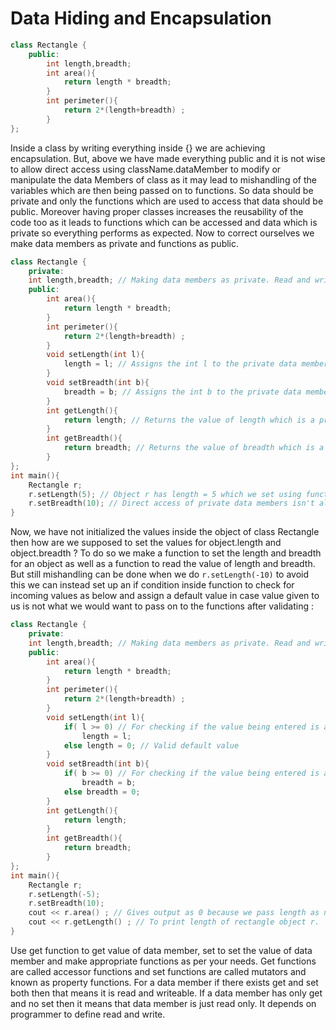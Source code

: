 # Data Hiding and Encapsulation

```c++
class Rectangle {
    public:
    	int length,breadth;
    	int area(){
            return length * breadth;
        }
    	int perimeter(){
            return 2*(length+breadth) ;
        }
};
```
Inside a class by writing everything inside {} we are achieving  encapsulation. But, above we have made everything public and it is not wise to allow direct access using className.dataMember to modify or manipulate the data Members of class as it may lead to mishandling of the variables which are then being passed on to functions. So data should be private and only the functions which are used to access that data should be public. Moreover having proper classes increases the reusability of the code too as it leads to functions which can be accessed and data which is private so everything performs as expected. Now to correct ourselves we make data members as private and functions as public.

```c++
class Rectangle {
    private:
    int length,breadth; // Making data members as private. Read and write of private isn't allowed.
    public:
    	int area(){
            return length * breadth;
        }
    	int perimeter(){
            return 2*(length+breadth) ;
        }
    	void setLength(int l){
            length = l; // Assigns the int l to the private data member length's value
        }
    	void setBreadth(int b){
            breadth = b; // Assigns the int b to the private data member breadth's value
        }
    	int getLength(){
            return length; // Returns the value of length which is a private data member
        }
    	int getBreadth(){
            return breadth; // Returns the value of breadth which is a private data member
        }
};
int main(){
    Rectangle r;
    r.setLength(5); // Object r has length = 5 which we set using function and not directly
    r.setBreadth(10); // Direct access of private data members isn't allowed so we use function
}
```

Now, we have not initialized the values inside the object of class Rectangle then how are we supposed to set the values for object.length and object.breadth ? To do so we make a function to set the length and breadth for an object as well as a function to read the value of length and breadth. But still mishandling can be done when we do ```r.setLength(-10)``` to avoid this we can instead set up an if condition inside function to check for incoming values as below  and assign a default value in case value given to us is not what we would want to pass on to the functions after validating :

```c++
class Rectangle {
    private:
    int length,breadth; // Making data members as private. Read and write of private isn't allowed.
    public:
    	int area(){
            return length * breadth;
        }
    	int perimeter(){
            return 2*(length+breadth) ;
        }
    	void setLength(int l){
            if( l >= 0) // For checking if the value being entered is as per our liking
                length = l;
            else length = 0; // Valid default value
        }
    	void setBreadth(int b){
            if( b >= 0) // For checking if the value being entered is as per our liking
                breadth = b;
            else breadth = 0;
        }
    	int getLength(){
            return length; 
        }
    	int getBreadth(){
            return breadth; 
        }
};
int main(){
    Rectangle r;
    r.setLength(-5); 
    r.setBreadth(10);
    cout << r.area() ; // Gives output as 0 because we pass length as negative.
    cout << r.getLength() ; // To print length of rectangle object r.
}
```

 Use get function to get value of data member, set to set the value of data member and make appropriate functions as per your needs. Get functions are called accessor functions and set functions are called mutators and known as property functions. For a data member if there exists get and set both then that means it is read and writeable. If a data member has only get and no set then it means that data member is just read only. It depends on programmer to define read and write.